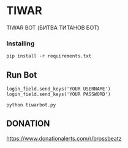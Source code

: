 # TIWAR
TIWAR BOT (БИТВА ТИТАНОВ БОТ)

### Installing

```
pip install -r requirements.txt
```

## Run Bot

```
login_field.send_keys('YOUR USERNAME')
login_field.send_keys('YOUR PASSWORD')
```


```
python tiwarbot.py
```


## DONATION

https://www.donationalerts.com/r/brossbeatz
